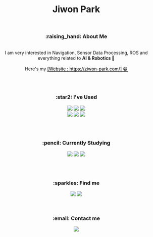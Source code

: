  <div align=center>
 <h1> Jiwon Park </h1>
</div>

<br/>
<h3><div align=center> :raising_hand: About Me  </div> </h3>
<br/>

<div align=center>
I am very interested in Navigation, Sensor Data Processing, ROS and <br/> everything related to <b> AI & Robotics 🫶</b><br/>
<br/></div>

<div align=center>Here's my <a href="https://ziwon-park.com/" style ="color: black;text-decoration: none; border-bottom: 1px solid #000"> [Website : https://ziwon-park.com/] 😁 </div>

<br/><br/>
<h3><div align=center>:star2: I've Used  </div> </h3>

<div align="center">
	<img src="https://img.shields.io/badge/Python-3776AB?style=flat&logo=Python&logoColor=white" />
  <img src="https://img.shields.io/badge/Matlab-3776AB?style=flat&logo=Matlab&logoColor=white" />
	<img src="https://img.shields.io/badge/C++-00599C?style=flat&logo=cplusplus&logoColor=white" />
  <br/>
  <img src="https://img.shields.io/badge/Pytorch-EE4C2C?style=flat&logo=Pytorch&logoColor=white" />  
  <img src="https://img.shields.io/badge/ROS-22314E?style=flat&logo=ROS&logoColor=white" />
  <img src="https://img.shields.io/badge/OpenCV-5C3EE8?style=flat&logo=OpenCV&logoColor=white" />
</div>

<br/><br/>
<h3><div align=center>:pencil: Currently Studying </div> </h3>
<div align="center">
	<img src="https://img.shields.io/badge/-Deep%20Learning-red" />
  <img src="https://img.shields.io/badge/-Robotics-orange"/>
  <img src="https://img.shields.io/badge/-Computer%20Vision-yellow"/>
</div>

<br/><br/>
<h3><div align=center>
:sparkles: Find me  </div> </h3>
<div align=center>
<a href="https://zzziito.tistory.com/"><img src="https://img.shields.io/badge/Tistory-F35607?style=flat&logo=Tistory&logoColor=white&link=https://zzziito.tistory.com/"/></a>
<a href="https://www.youtube.com/@ziwon-park"><img src="https://img.shields.io/badge/Youtube-FF0000?style=flat&logo=Youtube&logoColor=white&link=https://www.youtube.com/channel/UCZRyhs-Cfd2cjBl9NM06Q_Q"/></a> 
</div>
<br/><br/>
<h3><div align=center>:email: Contact me </h3></div>
<div align=center> <a href="mailto:overflow21@khu.ac.kr"><img src="https://img.shields.io/badge/Email-0072EF?style=flat&logo=Gmail&logoColor=white&link=mailto:overflow21@khu.ac.kr"/></a>
</div>
